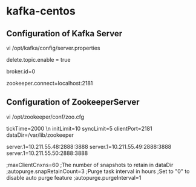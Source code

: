 # kafka-centos


## Configuration of Kafka Server 

vi /opt/kafka/config/server.properties

delete.topic.enable = true

broker.id=0

zookeeper.connect=localhost:2181


## Configuration of ZookeeperServer

vi /opt/zookeeper/conf/zoo.cfg

tickTime=2000 \n
initLimit=10
syncLimit=5
clientPort=2181
dataDir=/var/lib/zookeeper

server.1=10.211.55.48:2888:3888
server.1=10.211.55.49:2888:3888
server.1=10.211.55.50:2888:3888

;maxClientCnxns=60
;The number of snapshots to retain in dataDir
;autopurge.snapRetainCount=3
;Purge task interval in hours
;Set to "0" to disable auto purge feature
;autopurge.purgeInterval=1
